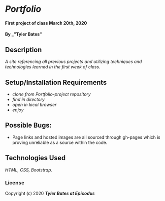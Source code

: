 ﻿# _Portfolio_

#### First project of class March 20th, 2020

#### By _"Tyler Bates"

## Description

_A site referencing all previous projects and utilizing techniques and technologies learned in the first week of class._

## Setup/Installation Requirements

* _clone from Portfolio-project repository_
* _find in directory_
* _open in local browser_
* _enjoy_


## Possible Bugs:
* Page links and hosted images are all sourced through gh-pages which is proving unreliable as a source within the code.


## Technologies Used

_HTML, CSS, Bootstrap._

### License


Copyright (c) 2020 **_Tyler Bates at Epicodus_**
```
